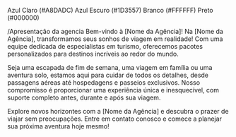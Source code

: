Azul Claro (#A8DADC)
Azul Escuro (#1D3557)
Branco (#FFFFFF)
Preto (#000000)

/Apresentação da agencia
Bem-vindo à [Nome da Agência]!
Na [Nome da Agência], transformamos seus sonhos de viagem em realidade! Com uma equipe dedicada de especialistas em turismo, oferecemos pacotes personalizados para destinos incríveis ao redor do mundo.

Seja uma escapada de fim de semana, uma viagem em família ou uma aventura solo, estamos aqui para cuidar de todos os detalhes, desde passagens aéreas até hospedagens e passeios exclusivos. Nosso compromisso é proporcionar uma experiência única e inesquecível, com suporte completo antes, durante e após sua viagem.

Explore novos horizontes com a [Nome da Agência] e descubra o prazer de viajar sem preocupações. Entre em contato conosco e comece a planejar sua próxima aventura hoje mesmo!